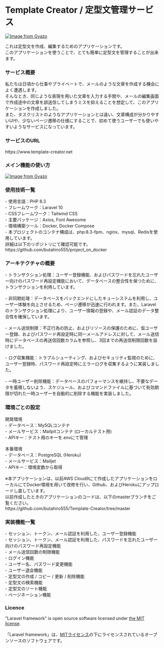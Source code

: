 <h1>Template&nbsp;Creator / 定型文管理サービス</h1>

<a href="https://gyazo.com/68b0398f3b4ff2851b50b6b283326d3f">
  <img src="https://i.gyazo.com/68b0398f3b4ff2851b50b6b283326d3f.png" alt="Image from Gyazo">
</a>

これは定型文を作成、編集するためのアプリケーションです。
<br>
このアプリケーションを使うことで、とても簡単に定型文を管理することが出来ます。

<h3>サービス概要</h3>
私たちは日頃から仕事やプライベートで、メールのような文章を作成する機会によく遭遇します。
<br>
そんなとき、同じような表現を用いた文章を入力する手間や、メールの編集画面で作成途中の文章を誤送信してしまうミスを抑えることを想定して、このアプリケーションを作成しました。
<br>
また、タスクリストのようなアプリケーションとは違い、文章構成が分かりやすいUIや、少ないページ遷移の仕様にすることで、初めて使うユーザーでも使いやすいようなサービスになっています。

<h3>サービスのURL</h3>
https://www.template-creator.net

<h3>メイン機能の使い方</h3>
<a href="https://gyazo.com/4ec4be33bdfa21cffa02f8ea218ec830"><img src="https://i.gyazo.com/4ec4be33bdfa21cffa02f8ea218ec830.gif" alt="Image from Gyazo"></a>

<h3>使用技術一覧</h3>
- 使用言語：PHP 8.3
<br>
- フレームワーク：Laravel 10
<br>
- CSSフレームワーク：Tailwind CSS
<br>
- 主要パッケージ：Axios, Font Awesome
<br>
- 環境構築ツール：Docker, Docker Compose
<br>
- 本プロジェクトのコンテナ構成は、php:8.3-fpm、nginx、mysql、Redisを使用しています。
<br>
詳細は以下のリポジトリにて確認可能です。
<br>
https://github.com/butahiro555/project_on_docker

<h3>アーキテクチャの概要</h3>
- トランザクション処理：ユーザー登録機能、およびパスワードを忘れたユーザー向けのパスワード再設定機能において、データベースの整合性を保つために、トランザクションを利用しています。
<br>
<br>
- 非同期処理：データベースをバックエンドにしたキューシステムを利用し、ユーザー体験を向上させるため、ページ遷移が迅速に行われます。また、Laravelのトランザクション処理により、ユーザー情報の登録や、メール認証のデータ整合性を確保しています。
<br>
<br>
- メール送信制限：不正行為の防止、およびリソースの保護のために、仮ユーザー登録、およびパスワード再設定時に同一メールアドレスに対して、メール送信時にデータベースの再送信回数カラムを参照し、3回までの再送信制限回数を設けました。
<br>
<br>
- ログ収集機能：トラブルシューティング、およびセキュリティ監視のために、ユーザー登録時、パスワード再設定時にエラーログを収集するように実装しました。
<br>
<br>
- 一時ユーザー削除機能：データベースのパフォーマンスを維持し、不要なデータを蓄積しないよう、スケジュール、およびコマンドファイルに基づいて有効期限が切れた一時ユーザーを自動的に削除する機能を実装しました。
<h3>環境ごとの設定</h3>
開発環境
<br>
- データベース：MySQLコンテナ
<br>
- メールサービス：Mailpitコンテナ (ローカルテスト用)
<br>
- APIキー：テスト用のキーを.envにて管理
<br>
<br>
本番環境
<br>
- データベース：PostgreSQL (Heroku)
<br>
- メールサービス：Mailjet
<br>
- APIキー：環境変数から取得
<br>
<br>
※本アプリケーションは、以前AWS Cloud9にて作成したアプリケーションをローカルにてDocker環境を用いて改修を行い、Github、およびHerokuにアップロードし直しています。
<br>
以前作成したときのアプリケーションのコードは、以下のmasterブランチをご覧ください。
<br>
https://github.com/butahiro555/Template-Creator/tree/master

<h3>実装機能一覧</h3>
- セッション、トークン、メール認証を利用した、ユーザー登録機能
<br>
- セッション、トークン、メール認証を利用した、パスワードを忘れたユーザー向けのパスワード再設定機能
<br>
- メール送信回数の制限機能
<br>
- ログイン機能
<br>
- ユーザー名、パスワード変更機能
<br>
- ユーザー退会機能
<br>
- 定型文の作成 / コピー / 更新 / 削除機能
<br>
- 定型文の検索機能
<br>
- 定型文のソート機能
<br>
- ページネーション機能
<br>
<h3>Licence</h3>
"Laravel framework" is open source software licensed under <a href="https://en.wikipedia.org/wiki/MIT_License">the MIT license</a>.
<br>
<br>
「Laravel framework」は、<a href="https://en.wikipedia.org/wiki/MIT_License">MITライセンス</a>の下にライセンスされているオープンソースのソフトウェアです。
